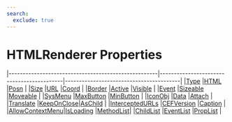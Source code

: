 ```yaml
---
search:
  exclude: true
---
```


<h1 class="heading"><span class="name">HTMLRenderer Properties</span></h1>

|-----------------------------------------------------|-------------------------------------------|-----------------------------------------|
|[Type](../properties/type.md)                        |[HTML](../properties/html.md)              |[Posn](../properties/posn.md)            |
|[Size](../properties/size.md)                        |[URL](../properties/url.md)                |[Coord](../properties/coord.md)          |
|[Border](../properties/border.md)                    |[Active](../properties/active.md)          |[Visible](../properties/visible.md)      |
|[Event](../properties/event.md)                      |[Sizeable](../properties/sizeable.md)      |[Moveable](../properties/moveable.md)    |
|[SysMenu](../properties/sysmenu.md)                  |[MaxButton](../properties/maxbutton.md)    |[MinButton](../properties/minbutton.md)  |
|[IconObj](../properties/iconobj.md)                  |[Data](../properties/data.md)              |[Attach](../properties/attach.md)        |
|[Translate](../properties/translate.md)              |[KeepOnClose](../properties/keeponclose.md)|[AsChild](../properties/aschild.md)      |
|[InterceptedURLs](../properties/interceptedurls.md)  |[CEFVersion](../properties/cefversion.md)  |[Caption](../properties/caption.md)      |
|[AllowContextMenu](../properties/allowcontextmenu.md)|[IsLoading](../properties/isloading.md)    |[MethodList](../properties/methodlist.md)|
|[ChildList](../properties/childlist.md)              |[EventList](../properties/eventlist.md)    |[PropList](../properties/proplist.md)    |
